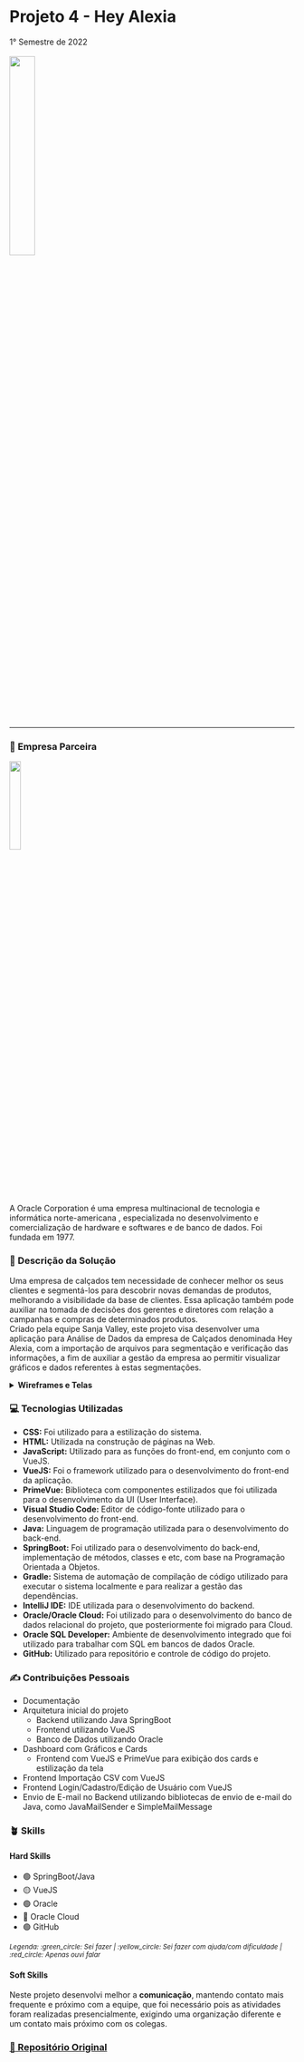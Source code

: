 # Projeto 4 - Hey Alexia
1° Semestre de 2022 <br/><br/>
<img src="https://github.com/isarps/TG/assets/49652498/4ca6ce47-706a-4644-8c81-ef1cc1d7ba9c" width='30%'/><br/>

<hr/>

### :office: Empresa Parceira
<img src="https://user-images.githubusercontent.com/49652498/204661338-8d561001-fda9-45a9-9671-5cc57bb449ca.png" width='20%'/><br/>
A Oracle Corporation é uma empresa multinacional de tecnologia e informática norte-americana , especializada no desenvolvimento e comercialização de hardware e softwares e de banco de dados. Foi fundada em 1977.

### :dart:	Descrição da Solução
Uma empresa de calçados tem necessidade de conhecer melhor os seus clientes e segmentá-los para descobrir novas demandas de produtos, melhorando a visibilidade da base de clientes. Essa aplicação também pode auxiliar na tomada de decisões dos gerentes e diretores com relação a campanhas e compras de determinados produtos. <br/>
Criado pela equipe Sanja Valley, este projeto visa desenvolver uma aplicação para Análise de Dados da empresa de Calçados denominada Hey Alexia, com a importação de arquivos para segmentação e verificação das informações, a fim de auxiliar a gestão da empresa ao permitir visualizar gráficos e dados referentes à estas segmentações.

<details>
  <summary><b> Wireframes e Telas </b></summary>
  - Login<br/>
  <img src="https://user-images.githubusercontent.com/49652498/202545669-27d29d01-dd7f-455a-bfc5-a427843a9c66.png"><br/>
  - Dashboard<br/>
   <img src="https://user-images.githubusercontent.com/49652498/202545669-27d29d01-dd7f-455a-bfc5-a427843a9c66.png"><br/>
  - Upload<br/>
  <img src="https://user-images.githubusercontent.com/49652498/202545818-cba9a70e-49e6-4606-87a0-ea580833b87f.png"><br/>
  - Perfil<br/>
  <img src="https://user-images.githubusercontent.com/49652498/202545877-f02bbc07-d38f-4155-bcc1-ff03fa7cc8da.png"><br/>
  - Tela Dashboard<br/>
  <img src="https://user-images.githubusercontent.com/49652498/202545983-91d5a8c0-de40-4c29-9b3e-d8bb190be5bd.png"><br/>
  <img src="https://user-images.githubusercontent.com/49652498/202546052-fd41791f-9150-4e55-9011-feb270f80d1e.png"><br/>
</details>

### :computer:	Tecnologias Utilizadas
- **CSS:** Foi utilizado para a estilização do sistema.
- **HTML:** Utilizada na construção de páginas na Web.
- **JavaScript:** Utilizado para as funções do front-end, em conjunto com o VueJS.
- **VueJS:** Foi o framework utilizado para o desenvolvimento do front-end da aplicação.
- **PrimeVue:** Biblioteca com componentes estilizados que foi utilizada para o desenvolvimento da UI (User Interface).
- **Visual Studio Code:** Editor de código-fonte utilizado para o desenvolvimento do front-end.
- **Java:** Linguagem de programação utilizada para o desenvolvimento do back-end.
- **SpringBoot:** Foi utilizado para o desenvolvimento do back-end, implementação de métodos, classes e etc, com base na Programação Orientada a Objetos.
- **Gradle:** Sistema de automação de compilação de código utilizado para executar o sistema localmente e para realizar a gestão das dependências.
- **IntelliJ IDE:** IDE utilizada para o desenvolvimento do backend.
- **Oracle/Oracle Cloud:** Foi utilizado para o desenvolvimento do banco de dados relacional do projeto, que posteriormente foi migrado para Cloud.
- **Oracle SQL Developer:** Ambiente de desenvolvimento integrado que foi utilizado para trabalhar com SQL em bancos de dados Oracle.
- **GitHub:** Utilizado para repositório e controle de código do projeto.

### :writing_hand: Contribuições Pessoais
- Documentação
- Arquitetura inicial do projeto
  - Backend utilizando Java SpringBoot
  - Frontend utilizando VueJS
  - Banco de Dados utilizando Oracle
- Dashboard com Gráficos e Cards
  - Frontend com VueJS e PrimeVue para exibição dos cards e estilização da tela
- Frontend Importação CSV com VueJS
- Frontend Login/Cadastro/Edição de Usuário com VueJS
- Envio de E-mail no Backend utilizando bibliotecas de envio de e-mail do Java, como JavaMailSender e SimpleMailMessage

### :potted_plant: Skills
#### Hard Skills
- :green_circle: SpringBoot/Java
- :yellow_circle: VueJS
- :green_circle: Oracle 
- :red_circle: Oracle Cloud
- :green_circle: GitHub
<p><sub><i>Legenda: :green_circle:	Sei fazer | :yellow_circle:	Sei fazer com ajuda/com dificuldade | :red_circle: Apenas ouvi falar </i></sub></p>

#### Soft Skills
Neste projeto desenvolvi melhor a **comunicação**, mantendo contato mais frequente e próximo com a equipe, que foi necessário pois as atividades foram realizadas presencialmente, exigindo uma organização diferente e um contato mais próximo com os colegas. 

### <a href="https://github.com/EquipeFatec/api"> :link: Repositório Original </a>
